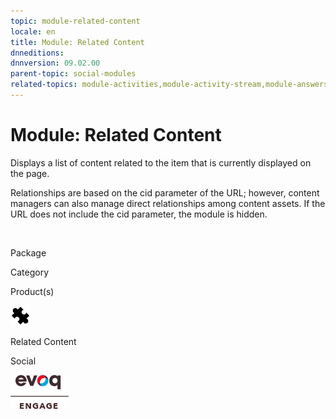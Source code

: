```yaml
---
topic: module-related-content
locale: en
title: Module: Related Content
dnneditions: 
dnnversion: 09.02.00
parent-topic: social-modules
related-topics: module-activities,module-activity-stream,module-answers,module-blogs,module-challenges,module-discussions,module-group-directory,module-group-spaces,module-ideas,module-journal,module-latest-challenges,module-leaderboard,module-member-directory,module-message-center,module-my-status,module-profile-dashboard,module-social-groups,module-social-events,module-social-sharing,module-user-badges,module-wiki
---
```


# Module: Related Content

Displays a list of content related to the item that is currently displayed on the page.

Relationships are based on the cid parameter of the URL; however, content managers can also manage direct relationships among content assets. If the URL does not include the cid parameter, the module is hidden.

 

Package

Category

Product(s)

 ![icon](/images/ico-module-relatedcontent.png) 

Related Content

Social

 ![Evoq Engage](/images/ico-evoq-engage.png)